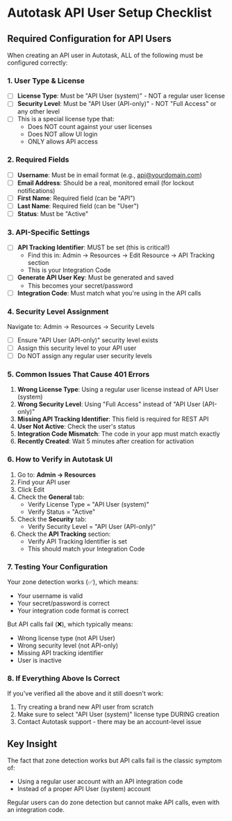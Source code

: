 # Autotask API User Setup Checklist

## Required Configuration for API Users

When creating an API user in Autotask, ALL of the following must be configured correctly:

### 1. User Type & License
- [ ] **License Type**: Must be "API User (system)" - NOT a regular user license
- [ ] **Security Level**: Must be "API User (API-only)" - NOT "Full Access" or any other level
- [ ] This is a special license type that:
  - Does NOT count against your user licenses
  - Does NOT allow UI login
  - ONLY allows API access

### 2. Required Fields
- [ ] **Username**: Must be in email format (e.g., api@yourdomain.com)
- [ ] **Email Address**: Should be a real, monitored email (for lockout notifications)
- [ ] **First Name**: Required field (can be "API")
- [ ] **Last Name**: Required field (can be "User")
- [ ] **Status**: Must be "Active"

### 3. API-Specific Settings
- [ ] **API Tracking Identifier**: MUST be set (this is critical!)
  - Find this in: Admin → Resources → Edit Resource → API Tracking section
  - This is your Integration Code
- [ ] **Generate API User Key**: Must be generated and saved
  - This becomes your secret/password
- [ ] **Integration Code**: Must match what you're using in the API calls

### 4. Security Level Assignment
Navigate to: Admin → Resources → Security Levels
- [ ] Ensure "API User (API-only)" security level exists
- [ ] Assign this security level to your API user
- [ ] Do NOT assign any regular user security levels

### 5. Common Issues That Cause 401 Errors

1. **Wrong License Type**: Using a regular user license instead of API User (system)
2. **Wrong Security Level**: Using "Full Access" instead of "API User (API-only)"
3. **Missing API Tracking Identifier**: This field is required for REST API
4. **User Not Active**: Check the user's status
5. **Integration Code Mismatch**: The code in your app must match exactly
6. **Recently Created**: Wait 5 minutes after creation for activation

### 6. How to Verify in Autotask UI

1. Go to: **Admin → Resources**
2. Find your API user
3. Click Edit
4. Check the **General** tab:
   - Verify License Type = "API User (system)"
   - Verify Status = "Active"
5. Check the **Security** tab:
   - Verify Security Level = "API User (API-only)"
6. Check the **API Tracking** section:
   - Verify API Tracking Identifier is set
   - This should match your Integration Code

### 7. Testing Your Configuration

Your zone detection works (✅), which means:
- Your username is valid
- Your secret/password is correct
- Your integration code format is correct

But API calls fail (❌), which typically means:
- Wrong license type (not API User)
- Wrong security level (not API-only)
- Missing API tracking identifier
- User is inactive

### 8. If Everything Above Is Correct

If you've verified all the above and it still doesn't work:
1. Try creating a brand new API user from scratch
2. Make sure to select "API User (system)" license type DURING creation
3. Contact Autotask support - there may be an account-level issue

## Key Insight

The fact that zone detection works but API calls fail is the classic symptom of:
- Using a regular user account with an API integration code
- Instead of a proper API User (system) account

Regular users can do zone detection but cannot make API calls, even with an integration code.